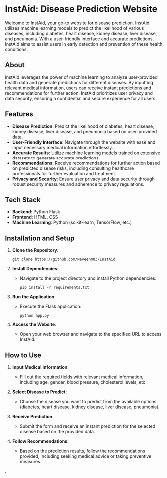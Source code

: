 # InstAid: Disease Prediction Website

Welcome to InstAid, your go-to website for disease prediction. InstAid utilizes machine learning models to predict the likelihood of various diseases, including diabetes, heart disease, kidney disease, liver disease, and pneumonia. With a user-friendly interface and accurate predictions, InstAid aims to assist users in early detection and prevention of these health conditions.

## About

InstAid leverages the power of machine learning to analyze user-provided health data and generate predictions for different diseases. By inputting relevant medical information, users can receive instant predictions and recommendations for further action. InstAid prioritizes user privacy and data security, ensuring a confidential and secure experience for all users.

## Features

- **Disease Prediction**: Predict the likelihood of diabetes, heart disease, kidney disease, liver disease, and pneumonia based on user-provided data.
- **User-Friendly Interface**: Navigate through the website with ease and input necessary medical information effortlessly.
- **Accurate Results**: Utilize machine learning models trained on extensive datasets to generate accurate predictions.
- **Recommendations**: Receive recommendations for further action based on predicted disease risks, including consulting healthcare professionals for further evaluation and treatment.
- **Privacy and Security**: Ensure user privacy and data security through robust security measures and adherence to privacy regulations.

## Tech Stack

- **Backend**: Python Flask
- **Frontend**: HTML, CSS
- **Machine Learning**: Python (scikit-learn, TensorFlow, etc.)

## Installation and Setup

1. **Clone the Repository**:

   ```
   git clone https://github.com/Naveenm03/InstAid
   ```

2. **Install Dependencies**:

   - Navigate to the project directory and install Python dependencies:

     ```
     pip install -r requirements.txt
     ```

3. **Run the Application**:

   - Execute the Flask application:

     ```
     python app.py
     ```

4. **Access the Website**:

   - Open your web browser and navigate to the specified URL to access InstAid.

## How to Use

1. **Input Medical Information**:
   
   - Fill out the required fields with relevant medical information, including age, gender, blood pressure, cholesterol levels, etc.

2. **Select Disease to Predict**:
   
   - Choose the disease you want to predict from the available options (diabetes, heart disease, kidney disease, liver disease, pneumonia).

3. **Receive Prediction**:

   - Submit the form and receive an instant prediction for the selected disease based on the provided data.

4. **Follow Recommendations**:

   - Based on the prediction results, follow the recommendations provided, including seeking medical advice or taking preventive measures.

.
